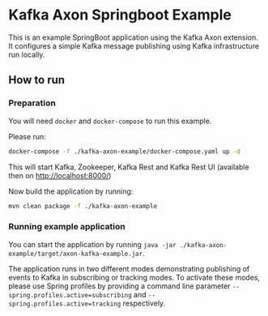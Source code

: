 # Kafka Axon Springboot Example

This is an example SpringBoot application using the Kafka Axon extension. 
It configures a simple Kafka message publishing using Kafka infrastructure run locally. 

## How to run

### Preparation

You will need `docker` and `docker-compose` to run this example.

Please run:

```bash 
docker-compose -f ./kafka-axon-example/docker-compose.yaml up -d
```

This will start Kafka, Zookeeper,
 Kafka Rest and Kafka Rest UI (available then on [http://localhost:8000/](http://localhost:8000/))

Now build the application by running:

```bash
mvn clean package -f ./kafka-axon-example 
``` 

### Running example application
 
You can start the application by running `java -jar ./kafka-axon-example/target/axon-kafka-example.jar`.

The application runs in two different modes demonstrating publishing
 of events to Kafka in subscribing or tracking modes. 
To activate these modes,
 please use Spring profiles by providing a command line parameter `--spring.profiles.active=subscribing` 
 and `--spring.profiles.active=tracking` respectively.   
